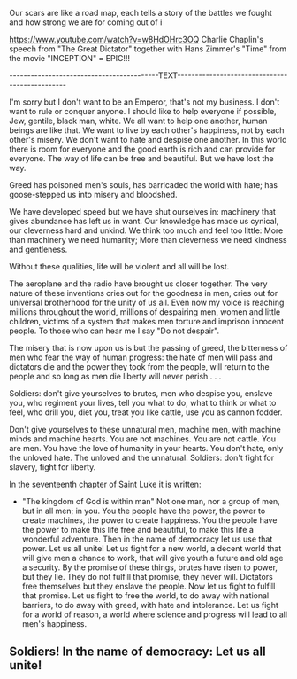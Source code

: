Our scars are like a road map, each tells a story of the battles we fought and how strong we are for coming out of i


https://www.youtube.com/watch?v=w8HdOHrc3OQ
Charlie Chaplin's speech from "The Great Dictator" together with Hans Zimmer's "Time" from the movie "INCEPTION" = EPIC!!!

------------------------------------------TEXT-----------------------------------------------

I'm sorry but I don't want to be an Emperor, that's not my business. 
I don't want to rule or conquer anyone. 
I should like to help everyone if possible, Jew, gentile, black man, white. 
We all want to help one another, human beings are like that. 
We want to live by each other's happiness, not by each other's misery. 
We don't want to hate and despise one another. 
In this world there is room for everyone and the good earth is rich and can provide for everyone.
The way of life can be free and beautiful. 
But we have lost the way.

Greed has poisoned men's souls, has barricaded the world with hate;
has goose-stepped us into misery and bloodshed.

We have developed speed but we have shut ourselves in:
machinery that gives abundance has left us in want.
Our knowledge has made us cynical,
our cleverness hard and unkind.
We think too much and feel too little:
More than machinery we need humanity;
More than cleverness we need kindness and gentleness.

Without these qualities, life will be violent and all will be lost.

The aeroplane and the radio have brought us closer together. 
The very nature of these inventions cries out for the goodness in men, cries out for universal brotherhood for the unity of us all. 
Even now my voice is reaching millions throughout the world, millions of despairing men, women and little children, victims of a system that makes men torture and imprison innocent people. 
To those who can hear me I say "Do not despair".

The misery that is now upon us is but the passing of greed, the bitterness of men who fear the way of human progress: 
the hate of men will pass and dictators die and the power they took from the people, will return to the people and so long as men die liberty will never perish . . .

Soldiers: don't give yourselves to brutes, men who despise you, enslave you, who regiment your lives, tell you what to do, what to think or what to feel, who drill you, diet you, treat you like cattle, use you as cannon fodder.

Don't give yourselves to these unnatural men, machine men, with machine minds and machine hearts. 
You are not machines. You are not cattle. You are men.
You have the love of humanity in your hearts. 
You don't hate, only the unloved hate. 
The unloved and the unnatural. 
Soldiers: don't fight for slavery, fight for liberty.

In the seventeenth chapter of Saint Luke it is written:
- "The kingdom of God is within man"
Not one man, nor a group of men, but in all men; in you.
You the people have the power, the power to create machines, the power to create happiness. You the people have the power to make this life free and beautiful, to make this life a wonderful adventure. 
Then in the name of democracy let us use that power. Let us all unite!
Let us fight for a new world, a decent world that will give men a chance to work, that will give youth a future and old age a security. 
By the promise of these things, brutes have risen to power, but they lie. 
They do not fulfill that promise, they never will. 
Dictators free themselves but they enslave the people. 
Now let us fight to fulfill that promise. 
Let us fight to free the world, to do away with national barriers, to do away with greed, with hate and intolerance. 
Let us fight for a world of reason, a world where science and progress will lead to all men's happiness.

Soldiers! In the name of democracy: Let us all unite!
-------------------------------------------------------------------------------------------------